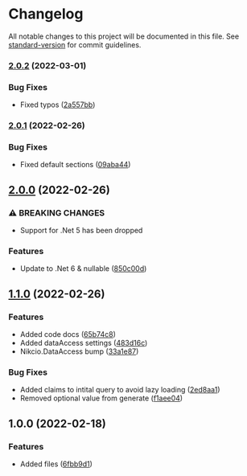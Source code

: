 # Changelog

All notable changes to this project will be documented in this file. See [standard-version](https://github.com/conventional-changelog/standard-version) for commit guidelines.

### [2.0.2](https://github.com/nikcio/Nikcio.ApiAuthentication/compare/v2.0.1...v2.0.2) (2022-03-01)


### Bug Fixes

* Fixed typos ([2a557bb](https://github.com/nikcio/Nikcio.ApiAuthentication/commit/2a557bbb2142c5542d058b9aa3ec4964d653b860))

### [2.0.1](https://github.com/nikcio/Nikcio.ApiAuthentication/compare/v2.0.0...v2.0.1) (2022-02-26)


### Bug Fixes

* Fixed default sections ([09aba44](https://github.com/nikcio/Nikcio.ApiAuthentication/commit/09aba44785f710a9bb15c60b6cfe564e1d64c377))

## [2.0.0](https://github.com/nikcio/Nikcio.ApiAuthentication/compare/v1.0.0...v2.0.0) (2022-02-26)


### ⚠ BREAKING CHANGES

* Support for .Net 5 has been dropped

### Features

* Update to .Net 6 & nullable ([850c00d](https://github.com/nikcio/Nikcio.ApiAuthentication/commit/850c00d299169e5043b30c542d42ceaf5c7a77de))


## [1.1.0](https://github.com/nikcio/Nikcio.ApiAuthentication/compare/v1.0.0...v1.1.0) (2022-02-26)


### Features

* Added code docs ([65b74c8](https://github.com/nikcio/Nikcio.ApiAuthentication/commit/65b74c8e017d533f1c48f7ead32d33dc87def442))
* Added dataAccess settings ([483d16c](https://github.com/nikcio/Nikcio.ApiAuthentication/commit/483d16c1880f542adf891c24008a1234b9afae75))
* Nikcio.DataAccess bump ([33a1e87](https://github.com/nikcio/Nikcio.ApiAuthentication/commit/33a1e87067f4cecf135a8819877cdeebac39cd50))


### Bug Fixes

* Added claims to intital query to avoid lazy loading ([2ed8aa1](https://github.com/nikcio/Nikcio.ApiAuthentication/commit/2ed8aa106ad6039743bbeeb5ead9a26573a2ea3d))
* Removed optional value from generate ([f1aee04](https://github.com/nikcio/Nikcio.ApiAuthentication/commit/f1aee04a687a35fda7e7656940e2ac454f87f537))

## 1.0.0 (2022-02-18)


### Features

* Added files ([6fbb9d1](https://github.com/nikcio/Nikcio.ApiAuthentication/commit/6fbb9d10855c182e9b79456c8f0b9f34731875d8))
